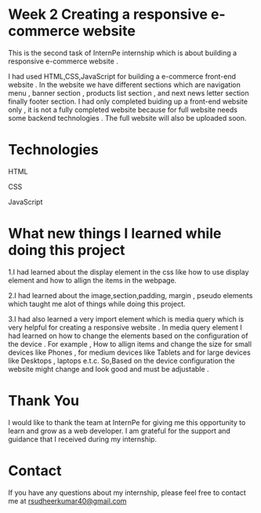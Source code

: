 # Week 2 Creating a responsive e-commerce website 
This is the second task of InternPe internship which is about building a responsive e-commerce website .

I had used HTML,CSS,JavaScript for building a e-commerce front-end website . In the website we have different sections which are navigation menu , banner section , products list section , and next news letter section finally footer section. I had only completed buiding up a front-end website only , it is not a fully completed website because for full website needs some backend technologies . The full website will also be uploaded soon.

# Technologies
HTML

CSS

JavaScript

# What new things I learned while doing this project

1.I had learned about the display element in the css like how to use display element and how to allign the items in the webpage.

2.I had learned about the image,section,padding, margin , pseudo elements which taught me alot of things while doing this project.

3.I had also learned a very import element which is media query which is very helpful for creating a responsive website . In media query element I had learned on how to change the elements based on the configuration of the device . For example , How to allign items and change the size for small devices like Phones , for medium devices like Tablets and for large devices like Desktops , laptops e.t.c.
So,Based on the device configuration the website might change and look good and must be adjustable .

# Thank You
I would like to thank the team at InternPe for giving me this opportunity to learn and grow as a web developer. I am grateful for the support and guidance that I received during my internship.

# Contact
If you have any questions about my internship, please feel free to contact me at rsudheerkumar40@gmail.com


